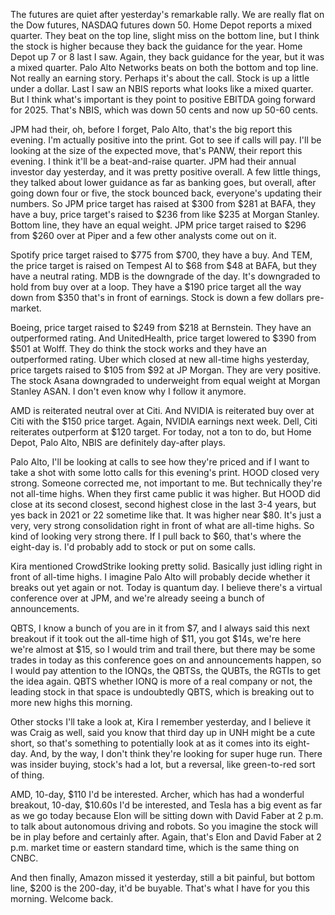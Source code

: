 The futures are quiet after yesterday's remarkable rally. We are really flat on the Dow futures, NASDAQ futures down 50. Home Depot reports a mixed quarter. They beat on the top line, slight miss on the bottom line, but I think the stock is higher because they back the guidance for the year. Home Depot up 7 or 8 last I saw. Again, they back guidance for the year, but it was a mixed quarter. Palo Alto Networks beats on both the bottom and top line. Not really an earning story. Perhaps it's about the call. Stock is up a little under a dollar. Last I saw an NBIS reports what looks like a mixed quarter. But I think what's important is they point to positive EBITDA going forward for 2025. That's NBIS, which was down 50 cents and now up 50-60 cents.

JPM had their, oh, before I forget, Palo Alto, that's the big report this evening. I'm actually positive into the print. Got to see if calls will pay. I'll be looking at the size of the expected move, that's PANW, their report this evening. I think it'll be a beat-and-raise quarter. JPM had their annual investor day yesterday, and it was pretty positive overall. A few little things, they talked about lower guidance as far as banking goes, but overall, after going down four or five, the stock bounced back, everyone's updating their numbers. So JPM price target has raised at $300 from $281 at BAFA, they have a buy, price target's raised to $236 from like $235 at Morgan Stanley. Bottom line, they have an equal weight. JPM price target raised to $296 from $260 over at Piper and a few other analysts come out on it.

Spotify price target raised to $775 from $700, they have a buy. And TEM, the price target is raised on Tempest AI to $68 from $48 at BAFA, but they have a neutral rating. MDB is the downgrade of the day. It's downgraded to hold from buy over at a loop. They have a $190 price target all the way down from $350 that's in front of earnings. Stock is down a few dollars pre-market.

Boeing, price target raised to $249 from $218 at Bernstein. They have an outperformed rating. And UnitedHealth, price target lowered to $390 from $501 at Wolff. They do think the stock works and they have an outperformed rating. Uber which closed at new all-time highs yesterday, price targets raised to $105 from $92 at JP Morgan. They are very positive. The stock Asana downgraded to underweight from equal weight at Morgan Stanley ASAN. I don't even know why I follow it anymore.

AMD is reiterated neutral over at Citi. And NVIDIA is reiterated buy over at Citi with the $150 price target. Again, NVIDIA earnings next week. Dell, Citi reiterates outperform at $120 target. For today, not a ton to do, but Home Depot, Palo Alto, NBIS are definitely day-after plays.

Palo Alto, I'll be looking at calls to see how they're priced and if I want to take a shot with some lotto calls for this evening's print. HOOD closed very strong. Someone corrected me, not important to me. But technically they're not all-time highs. When they first came public it was higher. But HOOD did close at its second closest, second highest close in the last 3-4 years, but yes back in 2021 or 22 sometime like that. It was higher near $80. It's just a very, very strong consolidation right in front of what are all-time highs. So kind of looking very strong there. If I pull back to $60, that's where the eight-day is. I'd probably add to stock or put on some calls.

Kira mentioned CrowdStrike looking pretty solid. Basically just idling right in front of all-time highs. I imagine Palo Alto will probably decide whether it breaks out yet again or not. Today is quantum day. I believe there's a virtual conference over at JPM, and we're already seeing a bunch of announcements.

QBTS, I know a bunch of you are in it from $7, and I always said this next breakout if it took out the all-time high of $11, you got $14s, we're here we're almost at $15, so I would trim and trail there, but there may be some trades in today as this conference goes on and announcements happen, so I would pay attention to the IONQs, the QBTSs, the QUBTs, the RGTIs to get the idea again. QBTS whether IONQ is more of a real company or not, the leading stock in that space is undoubtedly QBTS, which is breaking out to more new highs this morning.

Other stocks I'll take a look at, Kira I remember yesterday, and I believe it was Craig as well, said you know that third day up in UNH might be a cute short, so that's something to potentially look at as it comes into its eight-day. And, by the way, I don't think they're looking for super huge run. There was insider buying, stock's had a lot, but a reversal, like green-to-red sort of thing.

AMD, 10-day, $110 I'd be interested. Archer, which has had a wonderful breakout, 10-day, $10.60s I'd be interested, and Tesla has a big event as far as we go today because Elon will be sitting down with David Faber at 2 p.m. to talk about autonomous driving and robots. So you imagine the stock will be in play before and certainly after. Again, that's Elon and David Faber at 2 p.m. market time or eastern standard time, which is the same thing on CNBC.

And then finally, Amazon missed it yesterday, still a bit painful, but bottom line, $200 is the 200-day, it'd be buyable. That's what I have for you this morning. Welcome back.